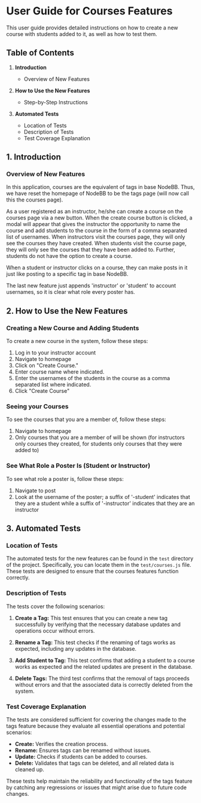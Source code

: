 # User Guide for Courses Features

This user guide provides detailed instructions on how to create a new course with students added to it, as well as how to test them.

## Table of Contents

1. **Introduction**
   - Overview of New Features
2. **How to Use the New Features**

   - Step-by-Step Instructions

3. **Automated Tests**
   - Location of Tests
   - Description of Tests
   - Test Coverage Explanation

## 1. Introduction

### Overview of New Features

In this application, courses are the equivalent of tags in base NodeBB. Thus, we have reset the homepage of NodeBB to be the tags page (will now call this the courses page).

As a user registered as an instructor, he/she can create a course on the courses page via a new button. When the create course button is clicked, a modal will appear that gives the instructor the opportunity to name the course and add students to the course in the form of a comma separated list of usernames. When instructors visit the courses page, they will only see the courses they have created. When students visit the course page, they will only see the courses that they have been added to. Further, students do not have the option to create a course.

When a student or instructor clicks on a course, they can make posts in it just like posting to a specific tag in base NodeBB.

The last new feature just appends 'instructor' or 'student' to account usernames, so it is clear what role every poster has.

## 2. How to Use the New Features

### Creating a New Course and Adding Students

To create a new course in the system, follow these steps:

1. Log in to your instructor account
2. Navigate to homepage
3. Click on "Create Course."
4. Enter course name where indicated.
5. Enter the usernames of the students in the course as a comma separated list where indicated.
6. Click "Create Course"

### Seeing your Courses

To see the courses that you are a member of, follow these steps:

1. Navigate to homepage
2. Only courses that you are a member of will be shown (for instructors only courses they created, for students only courses that they were added to)

### See What Role a Poster Is (Student or Instructor)

To see what role a poster is, follow these steps:

1. Navigate to post
2. Look at the username of the poster; a suffix of '-student' indicates that they are a student while a suffix of '-instructor' indicates that they are an instructor

## 3. Automated Tests

### Location of Tests

The automated tests for the new features can be found in the `test` directory of the project. Specifically, you can locate them in the `test/courses.js` file. These tests are designed to ensure that the courses features function correctly.

### Description of Tests

The tests cover the following scenarios:

1. **Create a Tag:** This test ensures that you can create a new tag successfully by verifying that the necessary database updates and operations occur without errors.

2. **Rename a Tag:** This test checks if the renaming of tags works as expected, including any updates in the database.

3. **Add Student to Tag:** This test confirms that adding a student to a course works as expected and the related updates are present in the database.

4. **Delete Tags:** The third test confirms that the removal of tags proceeds without errors and that the associated data is correctly deleted from the system.

### Test Coverage Explanation

The tests are considered sufficient for covering the changes made to the tags feature because they evaluate all essential operations and potential scenarios:

- **Create:** Verifies the creation process.
- **Rename:** Ensures tags can be renamed without issues.
- **Update:** Checks if students can be added to courses.
- **Delete:** Validates that tags can be deleted, and all related data is cleaned up.

These tests help maintain the reliability and functionality of the tags feature by catching any regressions or issues that might arise due to future code changes.
